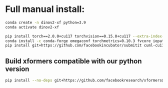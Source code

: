 # Full manual install:
```bash
conda create -n dinov2-xf python=3.9
conda activate dinov2-xf
```
```bash
pip install torch==2.0.0+cu117 torchvision==0.15.0+cu117 --extra-index-url https://download.pytorch.org/whl/cu117
conda install -c conda-forge omegaconf torchmetrics=0.10.3 fvcore iopath cmake ninja
pip install git+https://github.com/facebookincubator/submitit cuml-cu11 mmcv-full==1.5.0 mmsegmentation==0.27.0 --extra-index-url https://pypi.nvidia.com
```

## Build xformers compatible with our python version
```bash
pip install --no-deps git+https://github.com/facebookresearch/xformers@main
```